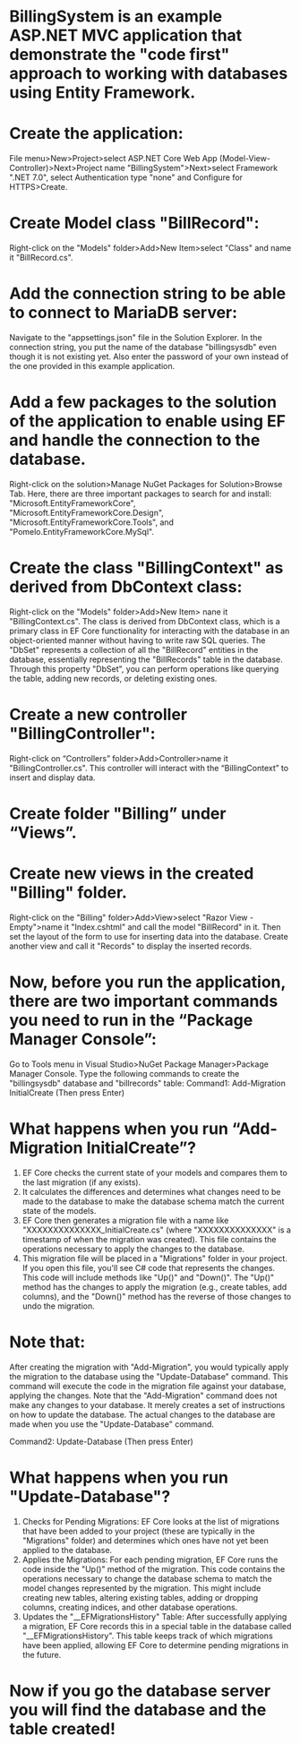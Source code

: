 # BillingSystem is an example ASP.NET MVC application that demonstrate the "code first" approach to working with databases using Entity Framework.
# Create the application:
File menu>New>Project>select ASP.NET Core Web App (Model-View-Controller)>Next>Project name "BillingSystem">Next>select Framework ".NET 7.0", select Authentication type "none" and Configure for HTTPS>Create.
# Create Model class "BillRecord":
Right-click on the "Models" folder>Add>New Item>select "Class" and name it "BillRecord.cs".
# Add the connection string to be able to connect to MariaDB server:
Navigate to the "appsettings.json" file in the Solution Explorer. 
In the connection string, you put the name of the database "billingsysdb" even though it is not existing yet. 
Also enter the password of your own instead of the one provided in this example application.
# Add a few packages to the solution of the application to enable using EF and handle the connection to the database. 
Right-click on the solution>Manage NuGet Packages for Solution>Browse Tab. 
Here, there are three important packages to search for and install: "Microsoft.EntityFrameworkCore", "Microsoft.EntityFrameworkCore.Design", "Microsoft.EntityFrameworkCore.Tools", and "Pomelo.EntityFrameworkCore.MySql".
# Create the class "BillingContext" as derived from DbContext class:
Right-click on the "Models" folder>Add>New Item> nane it "BillingContext.cs". 
The class is derived from DbContext class, which is a primary class in EF Core functionality for interacting with the database in an object-oriented manner without having to write raw SQL queries.
The "DbSet" represents a collection of all the "BillRecord" entities in the database, essentially representing the "BillRecords" table in the database. 
Through this property "DbSet", you can perform operations like querying the table, adding new records, or deleting existing ones.
# Create a new controller "BillingController":
Right-click on “Controllers” folder>Add>Controller>name it "BillingController.cs".
This controller will interact with the “BillingContext” to insert and display data.
# Create folder "Billing” under “Views”. 
# Create new views in the created "Billing" folder.
Right-click on the "Billing" folder>Add>View>select "Razor View - Empty">name it "Index.cshtml" and call the model "BillRecord" in it.
Then set the layout of the form to use for inserting data into the database.
Create another view and call it "Records" to display the inserted records.
# Now, before you run the application, there are two important commands you need to run in the “Package Manager Console”:
Go to Tools menu in Visual Studio>NuGet Package Manager>Package Manager Console.
Type the following commands to create the "billingsysdb" database and "billrecords" table:
Command1: Add-Migration InitialCreate (Then press Enter)
# What happens when you run “Add-Migration InitialCreate”?
1.	EF Core checks the current state of your models and compares them to the last migration (if any exists). 
2.	It calculates the differences and determines what changes need to be made to the database to make the database schema match the current state of the models.
3.	EF Core then generates a migration file with a name like "XXXXXXXXXXXXXX_InitialCreate.cs" (where "XXXXXXXXXXXXXX" is a timestamp of when the migration was created). This file contains the operations necessary to apply the changes to the database.
4.	This migration file will be placed in a "Migrations" folder in your project. If you open this file, you'll see C# code that represents the changes. This code will include methods like "Up()" and "Down()". The "Up()" method has the changes to apply the migration (e.g., create tables, add columns), and the "Down()" method has the reverse of those changes to undo the migration.
# Note that: 
After creating the migration with "Add-Migration", you would typically apply the migration to the database using the "Update-Database" command. This command will execute the code in the migration file against your database, applying the changes.
Note that the "Add-Migration" command does not make any changes to your database. It merely creates a set of instructions on how to update the database. The actual changes to the database are made when you use the "Update-Database" command.

Command2: Update-Database (Then press Enter)
# What happens when you run "Update-Database"? 
1.	Checks for Pending Migrations: EF Core looks at the list of migrations that have been added to your project (these are typically in the "Migrations" folder) and determines which ones have not yet been applied to the database.
2.	Applies the Migrations: For each pending migration, EF Core runs the code inside the "Up()" method of the migration. This code contains the operations necessary to change the database schema to match the model changes represented by the migration. This might include creating new tables, altering existing tables, adding or dropping columns, creating indices, and other database operations.
3.	Updates the "__EFMigrationsHistory" Table: After successfully applying a migration, EF Core records this in a special table in the database called "__EFMigrationsHistory". This table keeps track of which migrations have been applied, allowing EF Core to determine pending migrations in the future.
# Now if you go the database server you will find the database and the table created!


